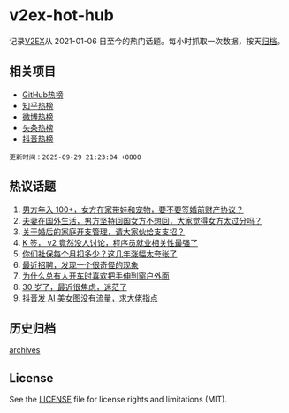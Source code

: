 # v2ex-hot-hub

 记录[V2EX](https://www.v2ex.com/)从 2021-01-06 日至今的热门话题。每小时抓取一次数据，按天[归档](archives)。
 
 ## 相关项目

- [GitHub热榜](https://github.com/lonnyzhang423/github-hot-hub)
- [知乎热榜](https://github.com/lonnyzhang423/zhihu-hot-hub)
- [微博热榜](https://github.com/lonnyzhang423/weibo-hot-hub)
- [头条热榜](https://github.com/lonnyzhang423/toutiao-hot-hub)
- [抖音热榜](https://github.com/lonnyzhang423/douyin-hot-hub)


 `更新时间：2025-09-29 21:23:04 +0800`

## 热议话题

1. [男方年入 100+，女方在家带娃和宠物，要不要签婚前财产协议？](https://www.v2ex.com/t/1162638)
1. [夫妻在国外生活，男方坚持回国女方不想回，大家觉得女方太过分吗？](https://www.v2ex.com/t/1162608)
1. [关于婚后的家庭开支管理，请大家伙给支支招？](https://www.v2ex.com/t/1162543)
1. [K 签， v2 竟然没人讨论，程序员就业相关性最强了](https://www.v2ex.com/t/1162528)
1. [你们社保每个月扣多少？这几年涨幅太夸张了](https://www.v2ex.com/t/1162556)
1. [最近招聘，发现一个很奇怪的现象](https://www.v2ex.com/t/1162599)
1. [为什么总有人开车时喜欢把手伸到窗户外面](https://www.v2ex.com/t/1162575)
1. [30 岁了，最近很焦虑，迷茫了](https://www.v2ex.com/t/1162633)
1. [抖音发 AI 美女图没有流量，求大佬指点](https://www.v2ex.com/t/1162540)

## 历史归档

[archives](archives)

## License

See the [LICENSE](LICENSE) file for license rights and limitations (MIT).
